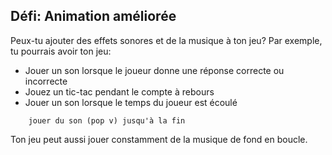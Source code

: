 ## Défi: Animation améliorée

Peux-tu ajouter des effets sonores et de la musique à ton jeu? Par exemple, tu pourrais avoir ton jeu:

+ Jouer un son lorsque le joueur donne une réponse correcte ou incorrecte
+ Jouez un tic-tac pendant le compte à rebours
+ Jouer un son lorsque le temps du joueur est écoulé

```blocks3
    jouer du son (pop v) jusqu'à la fin
```

Ton jeu peut aussi jouer constamment de la musique de fond en boucle.